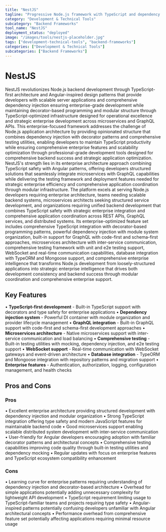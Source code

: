 ```yaml
---
title: "NestJS"
tagline: "Progressive Node.js framework with TypeScript and dependency injection"
category: "Development & Technical Tools"
subcategory: "Backend Frameworks"
tool_name: "NestJS"
deployment_status: "deployed"
image: "/images/tools/nestjs-placeholder.jpg"
tags: ["development-technical-tools", "backend-frameworks"]
categories: ["Development & Technical Tools"]
subcategories: ["Backend Frameworks"]
---
```


# NestJS

NestJS revolutionizes Node.js backend development through TypeScript-first architecture and Angular-inspired design patterns that provide developers with scalable server applications and comprehensive dependency injection ensuring enterprise-grade development while maintaining decorator-based programming and modular structure through TypeScript-optimized infrastructure designed for operational excellence and strategic enterprise development across microservices and GraphQL APIs. This enterprise-focused framework addresses the challenge of Node.js application architecture by providing opinionated structure that combines dependency injection with decorator patterns and comprehensive testing utilities, enabling developers to maintain TypeScript productivity while ensuring comprehensive enterprise features and scalability optimization through professional-grade development tools designed for comprehensive backend success and strategic application optimization. NestJS's strength lies in its enterprise architecture approach combining TypeScript safety with Angular patterns, offering developers structured solutions that seamlessly integrate microservices with GraphQL capabilities while delivering the testing framework and deployment features needed for strategic enterprise efficiency and comprehensive application coordination through modular infrastructure. The platform excels at serving Node.js developers requiring enterprise architecture, teams needing scalable backend systems, microservices architects seeking structured service development, and organizations requiring unified backend development that combines TypeScript safety with strategic enterprise integration and comprehensive application coordination across REST APIs, GraphQL services, and distributed systems. Its enterprise-optimized feature set includes comprehensive TypeScript integration with decorator-based programming patterns, powerful dependency injection with module system organization, built-in support for GraphQL with code-first and schema-first approaches, microservices architecture with inter-service communication, comprehensive testing framework with unit and e2e testing support, WebSocket and real-time communication capabilities, database integration with TypeORM and Mongoose support, and comprehensive enterprise intelligence that transforms Node.js development from loosely-structured applications into strategic enterprise intelligence that drives both development consistency and backend success through modular coordination and comprehensive enterprise support.

## Key Features

• **TypeScript-first development** - Built-in TypeScript support with decorators and type safety for enterprise applications
• **Dependency injection system** - Powerful DI container with module organization and provider lifecycle management
• **GraphQL integration** - Built-in GraphQL support with code-first and schema-first development approaches
• **Microservices architecture** - Native microservices support with inter-service communication and load balancing
• **Comprehensive testing** - Built-in testing utilities with mocking, dependency injection, and e2e testing support
• **WebSocket support** - Real-time communication with WebSocket gateways and event-driven architecture
• **Database integration** - TypeORM and Mongoose integration with repository patterns and migration support
• **Enterprise features** - Authentication, authorization, logging, configuration management, and health checks

## Pros and Cons

### Pros
• Excellent enterprise architecture providing structured development with dependency injection and modular organization
• Strong TypeScript integration offering type safety and modern JavaScript features for maintainable backend code
• Good microservices support enabling scalable distributed system development with inter-service communication
• User-friendly for Angular developers encouraging adoption with familiar decorator patterns and architectural concepts
• Comprehensive testing capabilities improving code quality through built-in testing utilities and dependency mocking
• Regular updates with focus on enterprise features and TypeScript ecosystem compatibility enhancement

### Cons
• Learning curve for enterprise patterns requiring understanding of dependency injection and decorator-based architecture
• Overhead for simple applications potentially adding unnecessary complexity for lightweight API development
• TypeScript requirement limiting usage to TypeScript-familiar teams and projects requiring type safety
• Angular-inspired patterns potentially confusing developers unfamiliar with Angular architectural concepts
• Performance overhead from comprehensive feature set potentially affecting applications requiring minimal resource usage